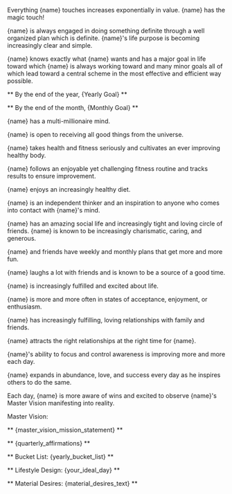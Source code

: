 Everything {name} touches increases exponentially in value. {name} has the magic touch!

{name} is always engaged in doing something definite through a well organized plan which is definite. {name}'s life purpose is becoming increasingly clear and simple.

{name} knows exactly what {name} wants and has a major goal in life toward which {name} is always working toward and many minor goals all of which lead toward a central scheme in the most effective and efficient way possible.

** By the end of the year, {Yearly Goal} **

** By the end of the month, {Monthly Goal} **

{name} has a multi-millionaire mind.

{name} is open to receiving all good things from the universe.

{name} takes health and fitness seriously and cultivates an ever improving healthy body.

{name} follows an enjoyable yet challenging fitness routine and tracks results to ensure improvement.

{name} enjoys an increasingly healthy diet.

{name} is an independent thinker and an inspiration to anyone who comes into contact with {name}'s mind.

{name} has an amazing social life and increasingly tight and loving circle of friends. {name} is known to be increasingly charismatic, caring, and generous.

{name} and friends have weekly and monthly plans that get more and more fun.

{name} laughs a lot with friends and is known to be a source of a good time.

{name} is increasingly fulfilled and excited about life.

{name} is more and more often in states of acceptance, enjoyment, or enthusiasm.

{name} has increasingly fulfilling, loving relationships with family and friends.

{name} attracts the right relationships at the right time for {name}.

{name}'s ability to focus and control awareness is improving more and more each day.

{name} expands in abundance, love, and success every day as he inspires others to do the same.

Each day, {name} is more aware of wins and excited to observe {name}'s Master Vision manifesting into reality.

Master Vision: 

** {master_vision_mission_statement} **

** {quarterly_affirmations} **

** Bucket List: {yearly_bucket_list} **

** Lifestyle Design: {your_ideal_day} **

** Material Desires: {material_desires_text} **
